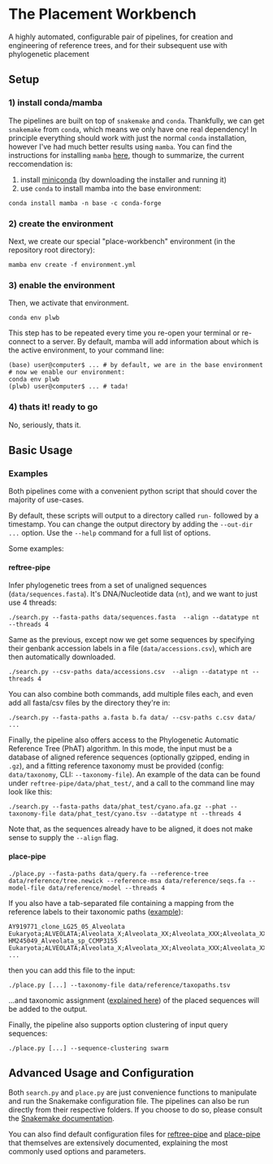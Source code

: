 # The Placement Workbench
A highly automated, configurable pair of pipelines, for creation and engineering of reference trees, and for their subsequent use with phylogenetic placement

## Setup
### 1) install conda/mamba
The pipelines are built on top of `snakemake` and `conda`. Thankfully, we can get `snakemake` from `conda`, which means we only have one real dependency! In principle everything should work with just the normal `conda` installation, however I've had much better results using `mamba`.
You can find the instructions for installing `mamba` [here](https://github.com/mamba-org/mamba), though to summarize, the current reccomendation is:
1) install [miniconda](https://docs.conda.io/en/latest/miniconda.html) (by downloading the installer and running it)
2) use `conda` to install mamba into the base environment:
```
conda install mamba -n base -c conda-forge
```

### 2) create the environment
Next, we create our special "place-workbench" environment (in the  repository root directory):
```
mamba env create -f environment.yml
```
### 3) enable the environment
Then, we activate that environment.
```
conda env plwb
```

This step has to be repeated every time you re-open your terminal or re-connect to a server. By default, mamba will add information about which is the active environment, to your command line:
```
(base) user@computer$ ... # by default, we are in the base environment
# now we enable our environment:
conda env plwb
(plwb) user@computer$ ... # tada!
```

### 4) thats it! ready to go
No, seriously, thats it.

## Basic Usage

### Examples
Both pipelines come with a convenient python script that should cover the majority of use-cases. 

By default, these scripts will output to a directory called `run-` followed by a timestamp. You can change the output directory by adding the `--out-dir ...` option. Use the `--help` command for a full list of options.

Some examples:
#### reftree-pipe
Infer phylogenetic trees from a set of unaligned sequences (`data/sequences.fasta`). It's DNA/Nucleotide data (`nt`), and we want to just use 4 threads:
```
./search.py --fasta-paths data/sequences.fasta  --align --datatype nt --threads 4
```

Same as the previous, except now we get some sequences by specifying their genbank accession labels in a file (`data/accessions.csv`), which are then automatically downloaded.
```
./search.py --csv-paths data/accessions.csv  --align --datatype nt --threads 4
```

You can also combine both commands, add multiple files each, and even add all fasta/csv files by the directory they're in:
```
./search.py --fasta-paths a.fasta b.fa data/ --csv-paths c.csv data/ ...
```

Finally, the pipeline also offers access to the Phylogenetic Automatic Reference Tree (PhAT) algorithm. In this mode, the input must be a database of aligned reference sequences (optionally gzipped, ending in `.gz`), and a fitting reference taxonomy must be provided (config: `data/taxonomy`, CLI: `--taxonomy-file`).
An example of the data can be found under `reftree-pipe/data/phat_test/`, and a call to the command line may look like this:
```
./search.py --fasta-paths data/phat_test/cyano.afa.gz --phat --taxonomy-file data/phat_test/cyano.tsv --datatype nt --threads 4
```
Note that, as the sequences already have to be aligned, it does not make sense to supply the `--align` flag.

#### place-pipe
```
./place.py --fasta-paths data/query.fa --reference-tree data/reference/tree.newick --reference-msa data/reference/seqs.fa --model-file data/reference/model --threads 4
```

If you also have a tab-separated file containing a mapping from the reference labels to their taxonomic paths ([example](place-pipe/data/reference/taxopaths.tsv)):
```
AY919771_clone_LG25_05_Alveolata	Eukaryota;ALVEOLATA;Alveolata_X;Alveolata_XX;Alveolata_XXX;Alveolata_XXXX;Alveolata_XXXXX;Alveolata_XXXXX+sp.;Uncultured;Uncultured+freshwater
HM245049_Alveolata_sp_CCMP3155	Eukaryota;ALVEOLATA;Alveolata_X;Alveolata_XX;Alveolata_XXX;Alveolata_XXXX;Chromerida;Chromerida+sp.;Chromerida;Chromerida+sp.
...
```

then you can add this file to the input:
```
./place.py [...] --taxonomy-file data/reference/taxopaths.tsv
```

...and taxonomic assignment ([explained here](https://github.com/lczech/gappa/wiki/Subcommand:-assign#final-output)) of the placed sequences will be added to the output.


Finally, the pipeline also supports option clustering of input query sequences:
```
./place.py [...] --sequence-clustering swarm
```

## Advanced Usage and Configuration
Both `search.py` and `place.py` are just convenience functions to manipulate and run the Snakemake configuration file. The pipelines can also be run directly from their respective folders. If you choose to do so, please consult the [Snakemake documentation](https://snakemake.readthedocs.io/en/v5.4.0/executable.html).

You can also find default configuration files for [reftree-pipe](reftree-pipe/config.yaml) and [place-pipe](place-pipe/config.yaml) that themselves are extensively documented, explaining the most commonly used options and parameters.
